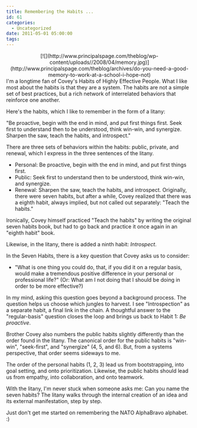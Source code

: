 ```yaml
---
title: Remembering the Habits ...
id: 61
categories:
  - Uncategorized
date: 2011-05-01 05:00:00
tags:
---
```


<div class="separator" style="clear:both;text-align:center;">[![](http://www.principalspage.com/theblog/wp-content/uploads//2008/04/memory.jpg)](http://www.principalspage.com/theblog/archives/do-you-need-a-good-memory-to-work-at-a-school-i-hope-not)</div>
I'm a longtime fan of Covey's Habits of Highly Effective People. What I like most about the habits is that they are a system. The habits are not a simple set of best practices, but a rich network of interrelated behaviors that reinforce one another.

Here's the habits, which I like to remember in the form of a litany:

"Be proactive, begin with the end in mind, and put first things first. Seek first to understand then to be understood, think win-win, and synergize. Sharpen the saw, teach the habits, and introspect."

There are three sets of behaviors within the habits: public, private, and renewal, which I express in the three sentences of the litany.

*   Personal: Be proactive, begin with the end in mind, and put first things first.
*   Public: Seek first to understand then to be understood, think win-win, and synergize.
*   Renewal: Sharpen the saw, teach the habits, and introspect.
Originally, there were seven habits, but after a while, Covey realized that there was a eighth habit, always implied, but not called out separately: "Teach the habits."

Ironically, Covey himself practiced "Teach the habits" by writing the original seven habits book, but had to go back and practice it once again in an "eighth habit" book.

Likewise, in the litany, there is added a ninth habit: _Introspect_.

In the Seven Habits, there is a key question that Covey asks us to consider:

*   "What is one thing you could do, that, if you did it on a regular basis, would make a tremendous positive difference in your personal or professional life?"
(Or: What am I not doing that I should be doing in order to be more effective?)

In my mind, asking this question goes beyond a background process. The question helps us choose which jungles to harvest. I see "Introspection" as a separate habit, a final link in the chain. A thoughtful answer to the "regular-basis" question closes the loop and brings us back to Habit 1: _Be proactive_.

Brother Covey also numbers the public habits slightly differently than the order found in the litany. The canonical order for the public habits is "win-win", "seek-first", and "synergize" (4, 5, and 6). But, from a systems perspective, that order seems sideways to me.

The order of the personal habits (1, 2, 3) lead us from bootstrapping, into goal setting, and onto prioritization. Likewise, the public habits should lead us from empathy, into collaboration, and onto teamwork.

With the litany, I'm never stuck when someone asks me: Can you name the seven habits? The litany walks through the internal creation of an idea and its external manifestation, step by step.

Just don't get me started on remembering the NATO AlphaBravo alphabet. :)